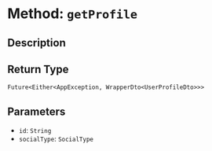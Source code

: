 # Method: `getProfile`

## Description



## Return Type
`Future<Either<AppException, WrapperDto<UserProfileDto>>>`

## Parameters

- `id`: `String`
- `socialType`: `SocialType`
